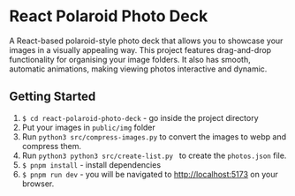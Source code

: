 # React Polaroid Photo Deck
A React-based polaroid-style photo deck that allows you to showcase your images in a visually appealing way. This project features drag-and-drop functionality for organising your image folders. It also has smooth, automatic animations, making viewing photos interactive and dynamic.

## Getting Started

1. `$ cd react-polaroid-photo-deck` - go inside the project directory
2. Put your images in `public/img` folder
3. Run `python3 src/compress-images.py` to convert the images to webp and compress them.
3. Run `python3 python3 src/create-list.py ` to create the `photos.json` file.
5. `$ pnpm install` - install dependencies
6. `$ pnpm run dev` - you will be navigated to [http://localhost:5173](http://localhost:5173) on your browser.
